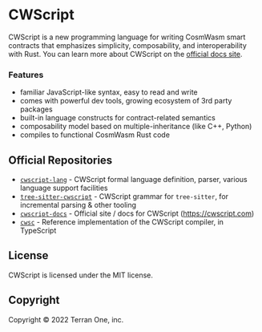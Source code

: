 # CWScript

CWScript is a new programming language for writing CosmWasm smart contracts that emphasizes simplicity, composability, and interoperability with Rust. You can learn more about CWScript on the [official docs site](https://cwscript.com).

### Features

- familiar JavaScript-like syntax, easy to read and write
- comes with powerful dev tools, growing ecosystem of 3rd party packages
- built-in language constructs for contract-related semantics
- composability model based on multiple-inheritance (like C++, Python)
- compiles to functional CosmWasm Rust code

## Official Repositories

- [`cwscript-lang`](https://github.com/terran-one/cwscript-lang) - CWScript formal language definition, parser, various language support facilities
- [`tree-sitter-cwscript`](https://github.com/terran-one/tree-sitter-cwscript) - CWScript grammar for `tree-sitter`, for incremental parsing & other tooling
- [`cwscript-docs`](https://github.com/terran-one/cwscript-docs) - Official site / docs for CWScript (https://cwscript.com)
- [`cwsc`](https://github.com/terran-one/cwsc) - Reference implementation of the CWScript compiler, in TypeScript

## License

CWScript is licensed under the MIT license.

## Copyright

Copyright &copy; 2022 Terran One, inc.
